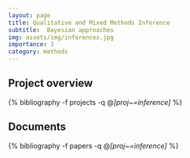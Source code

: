 ```yaml
---
layout: page
title: Qualitative and Mixed Methods Inference
subtitle:  Bayesian approaches
img: assets/img/inferences.jpg
importance: 1
category: methods
---
```


## Project overview

<div class="publications">

  {% bibliography -f projects -q @*[proj~=inference]* %}

</div>

## Documents

<div class="publications">

  {% bibliography -f papers -q @*[proj~=inference]* %}

</div>



